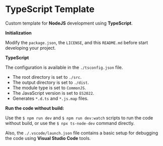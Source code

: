 # TypeScript Template

Custom template for **NodeJS** development using **TypeScript**.

**Initialization**

Modify the `package.json`, the `LICENSE`, and this `README.md` before start developing your project.

**TypeScript**

The configuration is available in the `./tsconfig.json` file.

- The root directory is set to `./src`.
- The output directory is set to `./dist`.
- The module type is set to `CommonJS`.
- The JavaScript version is set to `ES2022`.
- Generates `*.d.ts` and `*.js.map` files.

**Run the code without build:**

Use the `$ npm run dev` and `$ npm run dev:watch` scripts to run the code without build, or use the `$ npx ts-node-dev` command directly.

Also, the `./.vscode/launch.json` file contains a basic setup for debugging the code using **Visual Studio Code** tools.
